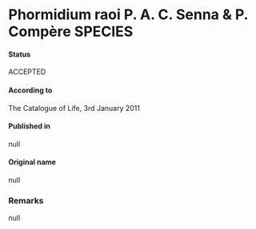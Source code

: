 # Phormidium raoi P. A. C. Senna & P. Compère SPECIES

#### Status
ACCEPTED

#### According to
The Catalogue of Life, 3rd January 2011

#### Published in
null

#### Original name
null

### Remarks
null